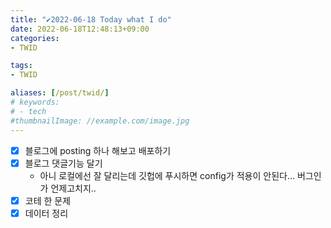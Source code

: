 ```yaml
---
title: "✔2022-06-18 Today what I do"
date: 2022-06-18T12:48:13+09:00
categories:
- TWID

tags:
- TWID

aliases: [/post/twid/]
# keywords:
# - tech
#thumbnailImage: //example.com/image.jpg
---
```

<!--more-->


- [x] 블로그에 posting 하나 해보고 배포하기
- [x] 블로그 댓글기능 달기
    - 아니 로컬에선 잘 달리는데 깃헙에 푸시하면 config가 적용이 안된다... 버그인가 언제고치지..
- [x] 코테 한 문제
- [x] 데이터 정리
